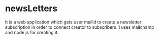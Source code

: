 # newsLetters
It is a web application which gets user mailId to create a newsletter subscription in order to connect creator to subscribers.
I uses mailchamp and node js for creating it.
